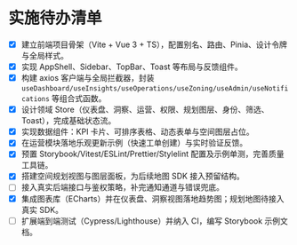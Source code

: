 # 实施待办清单

- [x] 建立前端项目骨架（Vite + Vue 3 + TS），配置别名、路由、Pinia、设计令牌与全局样式。
- [x] 实现 AppShell、Sidebar、TopBar、Toast 等布局与反馈组件。
- [x] 构建 axios 客户端与全局拦截器，封装 `useDashboard/useInsights/useOperations/useZoning/useAdmin/useNotifications` 等组合式函数。
- [x] 设计领域 Store（仪表盘、洞察、运营、权限、规划图层、身份、筛选、Toast），完成基础状态流。
- [x] 实现数据组件：KPI 卡片、可排序表格、动态表单与空间图层占位。
- [x] 在运营模块落地乐观更新示例（快速工单创建）与实时验证反馈。
- [x] 预置 Storybook/Vitest/ESLint/Prettier/Stylelint 配置及示例单测，完善质量工具链。
- [x] 搭建空间规划视图与图层面板，为后续地图 SDK 接入预留结构。
- [ ] 接入真实后端接口与鉴权策略，补完通知通道与错误兜底。
- [x] 集成图表库（ECharts）并在仪表盘、洞察视图落地趋势图；规划地图待接入真实 SDK。
- [ ] 扩展端到端测试（Cypress/Lighthouse）并纳入 CI，编写 Storybook 示例文档。
